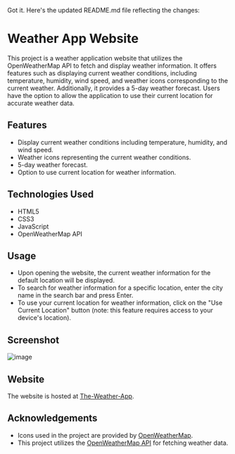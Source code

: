 Got it. Here's the updated README.md file reflecting the changes:

# Weather App Website

This project is a weather application website that utilizes the OpenWeatherMap API to fetch and display weather information. It offers features such as displaying current weather conditions, including temperature, humidity, wind speed, and weather icons corresponding to the current weather. Additionally, it provides a 5-day weather forecast. Users have the option to allow the application to use their current location for accurate weather data.

## Features

- Display current weather conditions including temperature, humidity, and wind speed.
- Weather icons representing the current weather conditions.
- 5-day weather forecast.
- Option to use current location for weather information.

## Technologies Used

- HTML5
- CSS3
- JavaScript
- OpenWeatherMap API

## Usage

- Upon opening the website, the current weather information for the default location will be displayed.
- To search for weather information for a specific location, enter the city name in the search bar and press Enter.
- To use your current location for weather information, click on the "Use Current Location" button (note: this feature requires access to your device's location).

## Screenshot

![image](https://github.com/guptakushal03/The-Weather-App/assets/98078018/0a4e792c-2afe-4324-8d28-cb7d7d3468f7)

## Website

The website is hosted at [The-Weather-App](https://guptakushal03.github.io/The-Weather-App/).
## Acknowledgements

- Icons used in the project are provided by [OpenWeatherMap](https://openweathermap.org/weather-conditions).
- This project utilizes the [OpenWeatherMap API](https://openweathermap.org/api) for fetching weather data.
